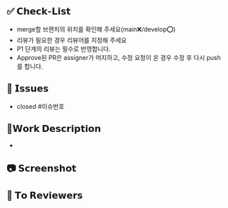 ## ✅ 𝗖𝗵𝗲𝗰𝗸-𝗟𝗶𝘀𝘁
- merge할 브랜치의 위치를 확인해 주세요(main❌/develop⭕)
- 리뷰가 필요한 경우 리뷰어를 지정해 주세요
- P1 단계의 리뷰는 필수로 반영합니다.
- Approve된 PR은 assigner가 머지하고, 수정 요청이 온 경우 수정 후 다시 push를 합니다.

## 📌 𝗜𝘀𝘀𝘂𝗲𝘀
- closed #이슈번호

## 📎𝗪𝗼𝗿𝗸 𝗗𝗲𝘀𝗰𝗿𝗶𝗽𝘁𝗶𝗼𝗻
- 

## 📷 𝗦𝗰𝗿𝗲𝗲𝗻𝘀𝗵𝗼𝘁


## 💬 𝗧𝗼 𝗥𝗲𝘃𝗶𝗲𝘄𝗲𝗿𝘀